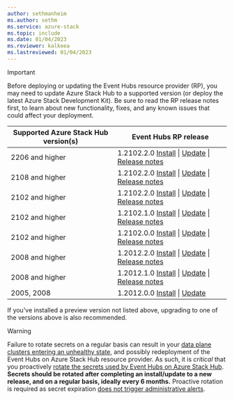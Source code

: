 ```yaml
---
author: sethmanheim
ms.author: sethm
ms.service: azure-stack
ms.topic: include
ms.date: 01/04/2023
ms.reviewer: kalkeea
ms.lastreviewed: 01/04/2023
---
```

<!-- TODO - For each release: add AzS Hub build number, Event Hubs RP version number, & corresponding Event Hubs release notes text/link -->
> [!IMPORTANT]
> Before deploying or updating the Event Hubs resource provider (RP), you may need to update Azure Stack Hub to a supported version (or deploy the latest Azure Stack Development Kit). Be sure to read the RP release notes first, to learn about new functionality, fixes, and any known issues that could affect your deployment.
>
> | Supported Azure Stack Hub version(s) | Event Hubs RP release |
> |-----|---|
> | 2206 and higher | 1.2102.2.0 [Install](../operator/event-hubs-rp-install.md) \| [Update](../operator/resource-provider-apply-updates.md) \| [Release notes](../operator/event-hubs-rp-release-1-2102-20.md) |
> | 2108 and higher | 1.2102.2.0 [Install](../operator/event-hubs-rp-install.md) \| [Update](../operator/resource-provider-apply-updates.md) \| [Release notes](../operator/event-hubs-rp-release-1-2102-20.md) |
> | 2102 and higher | 1.2102.2.0 [Install](../operator/event-hubs-rp-install.md) \| [Update](../operator/resource-provider-apply-updates.md) \| [Release notes](../operator/event-hubs-rp-release-1-2102-20.md) |
> | 2102 and higher | 1.2102.1.0 [Install](../operator/event-hubs-rp-install.md) \| [Update](../operator/resource-provider-apply-updates.md) \| [Release notes](../operator/event-hubs-rp-release-1-2102-10.md) |
> | 2102 and higher | 1.2102.0.0 [Install](../operator/event-hubs-rp-install.md) \| [Update](../operator/resource-provider-apply-updates.md) \| [Release notes](../operator/event-hubs-rp-release-1-2102-00.md) |
> | 2008 and higher | 1.2012.2.0 [Install](../operator/event-hubs-rp-install.md) \| [Update](../operator/resource-provider-apply-updates.md) \| [Release notes](../operator/event-hubs-rp-release-1-2012-20.md) |
> | 2008 and higher | 1.2012.1.0 [Install](../operator/event-hubs-rp-install.md) \| [Update](../operator/resource-provider-apply-updates.md) \| [Release notes](../operator/event-hubs-rp-release-1-2012-10.md) |
> | 2005, 2008 | 1.2012.0.0 [Install](../operator/event-hubs-rp-install.md) \| [Update](../operator/resource-provider-apply-updates.md) |
> 
> If you've installed a preview version not listed above, upgrading to one of the versions above is also recommended.

> [!WARNING]
> Failure to rotate secrets on a regular basis can result in your [data plane clusters entering an unhealthy state](#data-plane-clusters-are-in-an-unhealthy-state-with-all-nodes-in-warning-state), and possibly redeployment of the Event Hubs on Azure Stack Hub resource provider. As such, it is *critical* that you proactively [rotate the secrets used by Event Hubs on Azure Stack Hub](../operator/event-hubs-rp-rotate-secrets.md). **Secrets should be rotated after completing an install/update to a new release, and on a regular basis, ideally every 6 months.** 
> Proactive rotation is required as secret expiration [does not trigger administrative alerts](#secret-expiration-doesnt-trigger-an-alert). 
